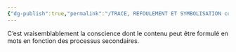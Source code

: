 ```yaml
---
{"dg-publish":true,"permalink":"/TRACE, REFOULEMENT ET SYMBOLISATION copie/Lettre 52/conscience de pensée secondaire/","created":"2024-07-22T08:47:06.622-04:00","updated":"2025-08-14T06:29:22.455-04:00"}
---
```



C’est vraisemblablement la conscience dont le contenu peut être formulé en mots en fonction des processus secondaires.